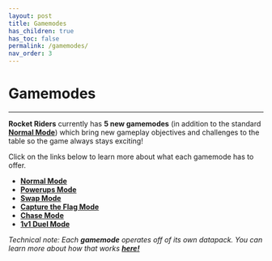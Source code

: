 ```yaml
---
layout: post
title: Gamemodes
has_children: true
has_toc: false
permalink: /gamemodes/
nav_order: 3
---
```

# **Gamemodes**
---

**Rocket Riders** currently has **5 new gamemodes** (in addition to the standard **[Normal Mode](https://zeroniaserver.github.io/RocketRidersWiki/gamemodes/normal)**) which bring new gameplay objectives and challenges to the table so the game always stays exciting!

Click on the links below to learn more about what each gamemode has to offer.

- **[Normal Mode](https://zeroniaserver.github.io/RocketRidersWiki/gamemodes/normal)**
- **[Powerups Mode](https://zeroniaserver.github.io/RocketRidersWiki/gamemodes/powerups)**
- **[Swap Mode](https://zeroniaserver.github.io/RocketRidersWiki/gamemodes/swap)**
- **[Capture the Flag Mode](https://zeroniaserver.github.io/RocketRidersWiki/gamemodes/ctf)**
- **[Chase Mode](https://zeroniaserver.github.io/RocketRidersWiki/gamemodes/chase)**
- **[1v1 Duel Mode](https://zeroniaserver.github.io/RocketRidersWiki/gamemodes/duel)**

*Technical note: Each **gamemode** operates off of its own datapack. You can learn more about how that works **[here!](https://zeroniaserver.github.io/RocketRidersWiki/behind_the_scenes/gamemode_datapacks)***